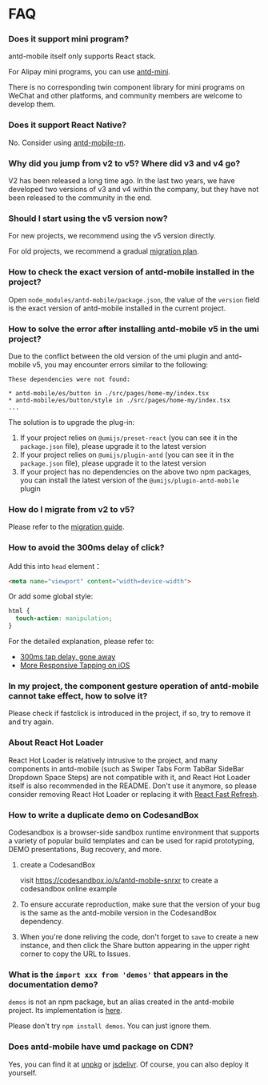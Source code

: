 # FAQ

### Does it support mini program?

antd-mobile itself only supports React stack.

For Alipay mini programs, you can use [antd-mini](https://mini.ant.design/).

There is no corresponding twin component library for mini programs on WeChat and other platforms, and community members are welcome to develop them.

### Does it support React Native?

No. Consider using [antd-mobile-rn](https://github.com/ant-design/ant-design-mobile-rn).

### Why did you jump from v2 to v5? Where did v3 and v4 go?

V2 has been released a long time ago. In the last two years, we have developed two versions of v3 and v4 within the company, but they have not been released to the community in the end.

### Should I start using the v5 version now?

For new projects, we recommend using the v5 version directly.

For old projects, we recommend a gradual [migration plan](./migration).

### How to check the exact version of antd-mobile installed in the project?

Open `node_modules/antd-mobile/package.json`, the value of the `version` field is the exact version of antd-mobile installed in the current project.

### How to solve the error after installing antd-mobile v5 in the umi project?

Due to the conflict between the old version of the umi plugin and antd-mobile v5, you may encounter errors similar to the following:

```
These dependencies were not found:

* antd-mobile/es/button in ./src/pages/home-my/index.tsx
* antd-mobile/es/button/style in ./src/pages/home-my/index.tsx
...
```

The solution is to upgrade the plug-in:

1. If your project relies on `@umijs/preset-react` (you can see it in the `package.json` file), please upgrade it to the latest version
2. If your project relies on `@umijs/plugin-antd` (you can see it in the `package.json` file), please upgrade it to the latest version
3. If your project has no dependencies on the above two npm packages, you can install the latest version of the `@umijs/plugin-antd-mobile` plugin

### How do I migrate from v2 to v5?

Please refer to the [migration guide](./migration).

### How to avoid the 300ms delay of click?

Add this into `head` element：

```html
<meta name="viewport" content="width=device-width">
```

Or add some global style:

```css
html {
  touch-action: manipulation;
}
```

For the detailed explanation, please refer to:

- [300ms tap delay, gone away](https://developers.google.com/web/updates/2013/12/300ms-tap-delay-gone-away)
- [More Responsive Tapping on iOS](https://webkit.org/blog/5610/more-responsive-tapping-on-ios/)

### In my project, the component gesture operation of antd-mobile cannot take effect, how to solve it?

Please check if fastclick is introduced in the project, if so, try to remove it and try again.

### About React Hot Loader

React Hot Loader is relatively intrusive to the project, and many components in antd-mobile (such as Swiper Tabs Form TabBar SideBar Dropdown Space Steps) are not compatible with it, and React Hot Loader itself is also recommended in the README. Don't use it anymore, so please consider removing React Hot Loader or replacing it with [React Fast Refresh](https://github.com/facebook/react/issues/16604).

### How to write a duplicate demo on CodesandBox

Codesandbox is a browser-side sandbox runtime environment that supports a variety of popular build templates and can be used for rapid prototyping, DEMO presentations, Bug recovery, and more.

1. create a CodesandBox

   visit https://codesandbox.io/s/antd-mobile-snrxr to create a codesandbox online example

2. To ensure accurate reproduction, make sure that the version of your bug is the same as the antd-mobile version in the CodesandBox dependency.

3. When you're done reliving the code, don't forget to `save` to create a new instance, and then click the Share button appearing in the upper right corner to copy the URL to Issues.

### What is the `import xxx from 'demos'` that appears in the documentation demo?

`demos` is not an npm package, but an alias created in the antd-mobile project. Its implementation is [here](https://github.com/ant-design/ant-design-mobile/blob/master/src/demos/index.ts).

Please don't try `npm install demos`. You can just ignore them.

### Does antd-mobile have umd package on CDN?

Yes, you can find it at [unpkg](https://unpkg.com/browse/antd-mobile@5/umd/antd-mobile.js) or [jsdelivr](https://www.jsdelivr.com/package/npm/antd-mobile?path=umd). Of course, you can also deploy it yourself.
